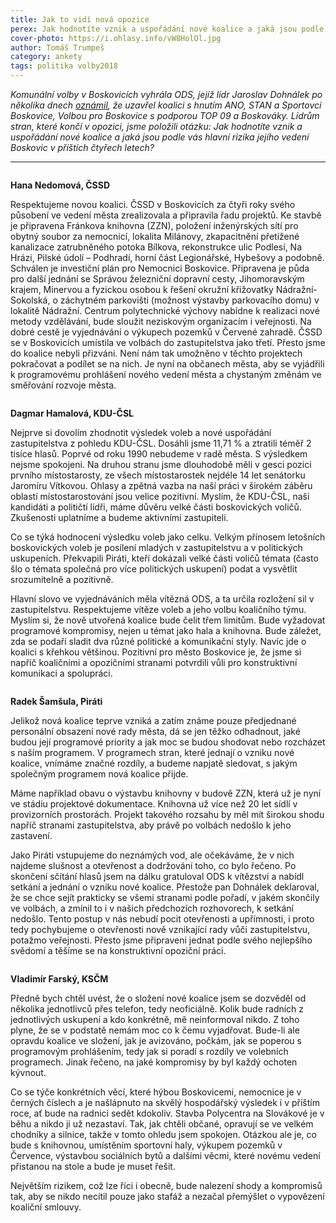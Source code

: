 ```yaml
---
title: Jak to vidí nová opozice
perex: Jak hodnotíte vznik a uspořádání nové koalice a jaká jsou podle vás hlavní rizika jejího vedení Boskovic v příštích čtyřech letech?
cover-photo: https://i.ohlasy.info/vW8HolOl.jpg
author: Tomáš Trumpeš
category: ankety
tags: politika volby2018
---
```


*Komunální volby v Boskovicích vyhrála ODS, jejíž lídr Jaroslav Dohnálek po několika dnech [oznámil](https://forum.ohlasy.info/t/koalice-pro-volebni-obdobi-2018-22/34), že uzavřel koalici s hnutím ANO, STAN a Sportovci Boskovice, Volbou pro Boskovice s podporou TOP 09 a Boskováky. Lídrům stran, které končí v opozici, jsme položili otázku: Jak hodnotíte vznik a uspořádání nové koalice a jaká jsou podle vás hlavní rizika jejího vedení Boskovic v příštích čtyřech letech?*

---

<img class="profile-picture" src="https://i.ohlasy.info/JqfHuOP.jpg" alt="" />

**Hana Nedomová, ČSSD**

Respektujeme novou koalici. ČSSD v Boskovicích za čtyři roky svého působení ve vedení města zrealizovala a připravila řadu projektů. Ke stavbě je připravena Fránkova knihovna (ZZN), položení inženýrských sítí pro obytný soubor za nemocnicí, lokalita Milánovy, zkapacitnění přetížené kanalizace zatrubněného potoka Bílkova, rekonstrukce ulic Podlesí, Na Hrázi, Pilské údolí – Podhradí, horní část Legionářské, Hybešovy a podobně. Schválen je investiční plán pro Nemocnici Boskovice. Připravena je půda pro další jednání se Správou železniční dopravní cesty, Jihomoravským krajem, Minervou a fyzickou osobou k řešení okružní křižovatky Nádražní-Sokolská, o záchytném parkovišti (možnost výstavby parkovacího domu) v lokalitě Nádražní. Centrum polytechnické výchovy nabídne k realizaci nové metody vzdělávání, bude sloužit neziskovým organizacím i veřejnosti. Na dobré cestě je vyjednávání o výkupech pozemků v Červené zahradě. ČSSD se v Boskovicích umístila ve volbách do zastupitelstva jako třetí. Přesto jsme do koalice nebyli přizváni. Není nám tak umožněno v těchto projektech pokračovat a podílet se na nich. Je nyní na občanech města, aby se vyjádřili k programovému prohlášení nového vedení města a chystaným změnám ve směřování rozvoje města.

<img class="profile-picture" src="https://i.ohlasy.info/vuSHbga.jpg" alt="" />

**Dagmar Hamalová, KDU-ČSL**

Nejprve si dovolím zhodnotit výsledek voleb a nové uspořádání zastupitelstva z pohledu KDU-ČSL. Dosáhli jsme 11,71 % a ztratili téměř 2 tisíce hlasů. Poprvé od roku 1990 nebudeme v radě města. S výsledkem nejsme spokojeni. Na druhou stranu jsme dlouhodobě měli v gesci pozici prvního místostarosty, ze všech místostarostek nejdéle 14 let senátorku Jaromíru Vítkovou. Ohlasy a zpětná vazba na naší práci v širokém záběru oblastí místostarostování jsou velice pozitivní. Myslím, že KDU-ČSL, naši kandidáti a političtí lídři, máme důvěru velké části boskovických voličů. Zkušenosti uplatníme a budeme aktivními zastupiteli.

Co se týká hodnocení výsledku voleb jako celku. Velkým přínosem letošních boskovických voleb je posílení mladých v zastupitelstvu a v politických uskupeních. Překvapili Piráti, kteří dokázali velké části voličů témata (často šlo o témata společná pro více politických uskupení) podat a vysvětlit srozumitelně a pozitivně.  

Hlavní slovo ve vyjednáváních měla vítězná ODS, a ta určila rozložení sil v zastupitelstvu. Respektujeme vítěze voleb a jeho volbu koaličního týmu. Myslím si, že nově utvořená koalice bude čelit třem limitům. Bude vyžadovat programové kompromisy, nejen u témat jako hala a knihovna. Bude záležet, zda se podaří sladit dva různé politické a komunikační styly. Navíc jde o koalici s křehkou většinou. Pozitivní pro město Boskovice je, že jsme si napříč koaličními a opozičními stranami potvrdili vůli pro konstruktivní komunikaci a spolupráci.

<img class="profile-picture" src="https://i.ohlasy.info/Zvih7Z4.jpg" alt="" />

**Radek Šamšula, Piráti**

Jelikož nová koalice teprve vzniká a zatím známe pouze předjednané personální obsazení nové rady města, dá se jen těžko odhadnout, jaké budou její programové priority a jak moc se budou shodovat nebo rozcházet s naším programem. V programech stran, které jednají o vzniku nové koalice, vnímáme značné rozdíly, a budeme napjatě sledovat, s jakým společným programem nová koalice přijde.

Máme například obavu o výstavbu knihovny v budově ZZN, která už je nyní ve stádiu projektové dokumentace. Knihovna už více než 20 let sídlí v provizorních prostorách. Projekt takového rozsahu by měl mít širokou shodu napříč stranami zastupitelstva, aby právě po volbách nedošlo k jeho zastavení.

Jako Piráti vstupujeme do neznámých vod, ale očekáváme, že v nich najdeme slušnost a otevřenost a dodržování toho, co bylo řečeno. Po skončení sčítání hlasů jsem na dálku gratuloval ODS k vítězství a nabídl setkání a jednání o vzniku nové koalice. Přestože pan Dohnálek deklaroval, že se chce sejít prakticky se všemi stranami podle pořadí, v jakém skončily ve volbách, a zmínil to i v našich předchozích rozhovorech, k setkání nedošlo. Tento postup v nás nebudí pocit otevřenosti a upřímnosti, i proto tedy pochybujeme o otevřenosti nově vznikající rady vůči zastupitelstvu, potažmo veřejnosti. Přesto jsme připraveni jednat podle svého nejlepšího svědomí a těšíme se na konstruktivní opoziční práci.

<img class="profile-picture" src="https://i.ohlasy.info/5hZFu14.jpg" alt="" />

**Vladimír Farský, KSČM**

Předně bych chtěl uvést, že o složení nové koalice jsem se dozvěděl od několika jednotlivců přes telefon, tedy neoficiálně. Kolik bude radních z jednotlivých uskupení a kdo konkrétně, mě neinformoval nikdo. Z toho plyne, že se v podstatě nemám moc co k čemu vyjadřovat. Bude-li ale opravdu koalice ve složení, jak je avizováno, počkám, jak se poperou s programovým prohlášením, tedy jak si poradí s rozdíly ve volebních programech. Jinak řečeno, na jaké kompromisy by byl každý ochoten kývnout. 

Co se týče konkrétních věcí, které hýbou Boskovicemi, nemocnice je v černých číslech a je našlápnuto na skvělý hospodářský výsledek i v příštím roce, ať bude na radnici sedět kdokoliv. Stavba Polycentra na Slovákové je v běhu a nikdo ji už nezastaví. Tak, jak chtěli občané, opravují se ve velkém chodníky a silnice, takže v tomto ohledu jsem spokojen. Otázkou ale je, co bude s knihovnou, umístěním sportovní haly, výkupem pozemků v Července, výstavbou sociálních bytů a dalšími věcmi, které novému vedení přistanou na stole a bude je muset řešit. 

Největším rizikem, což lze říci i obecně, bude nalezení shody a kompromisů tak, aby se nikdo necítil pouze jako stafáž a nezačal přemýšlet o vypovězení koaliční smlouvy.

